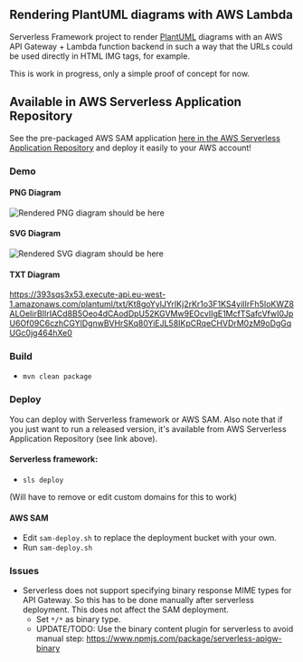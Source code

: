 ## Rendering PlantUML diagrams with AWS Lambda

Serverless Framework project to render [PlantUML](http://plantuml.com) diagrams with an AWS API Gateway + Lambda
function backend in such a way that the URLs could be used directly in HTML IMG tags, for example.

This is work in progress, only a simple proof of concept for now.

## Available in AWS Serverless Application Repository

See the pre-packaged AWS SAM application [here in the AWS Serverless Application Repository](https://serverlessrepo.aws.amazon.com/applications/arn:aws:serverlessrepo:us-east-1:293246570391:applications~plantuml-render) and deploy it easily to your AWS account!

### Demo

#### PNG Diagram

![Rendered PNG diagram should be here](https://393sqs3x53.execute-api.eu-west-1.amazonaws.com/plantuml/png/Kt8goYylJYrIKj2rKr1o3F1KS4yiIIrFh5IoKWZ8ALOeIirBIIrIACd8B5Oeo4dCAodDpU52KGVMw9EOcvIIgE1McfTSafcVfwI0JpU6Of09C6czhCGYlDgnwBVHrSKq80YiEJL58IKpCRqeCHVDrM0zM9oDgGqUGc0jg464hXe0)

#### SVG Diagram 

![Rendered SVG diagram should be here](https://393sqs3x53.execute-api.eu-west-1.amazonaws.com/plantuml/svg/Kt8goYylJYrIKj2rKr1o3F1KS4yiIIrFh5IoKWZ8ALOeIirBIIrIACd8B5Oeo4dCAodDpU52KGVMw9EOcvIIgE1McfTSafcVfwI0JpU6Of09C6czhCGYlDgnwBVHrSKq80YiEJL58IKpCRqeCHVDrM0zM9oDgGqUGc0jg464hXe0)

#### TXT Diagram

https://393sqs3x53.execute-api.eu-west-1.amazonaws.com/plantuml/txt/Kt8goYylJYrIKj2rKr1o3F1KS4yiIIrFh5IoKWZ8ALOeIirBIIrIACd8B5Oeo4dCAodDpU52KGVMw9EOcvIIgE1McfTSafcVfwI0JpU6Of09C6czhCGYlDgnwBVHrSKq80YiEJL58IKpCRqeCHVDrM0zM9oDgGqUGc0jg464hXe0

### Build

- `mvn clean package`

### Deploy

You can deploy with Serverless framework or AWS SAM. Also note that if you just want to run a released version, it's available from AWS Serverless Application Repository (see link above).
#### Serverless framework:
- `sls deploy`

(Will have to remove or edit custom domains for this to work)

#### AWS SAM

- Edit `sam-deploy.sh` to replace the deployment bucket with your own.
- Run `sam-deploy.sh`

### Issues
- Serverless does not support specifying binary response MIME types for API Gateway. So this has to be done manually after serverless deployment. This does not affect the SAM deployment.
    - Set `*/*` as binary type.
    - UPDATE/TODO: Use the binary content plugin for serverless to avoid manual step: https://www.npmjs.com/package/serverless-apigw-binary
